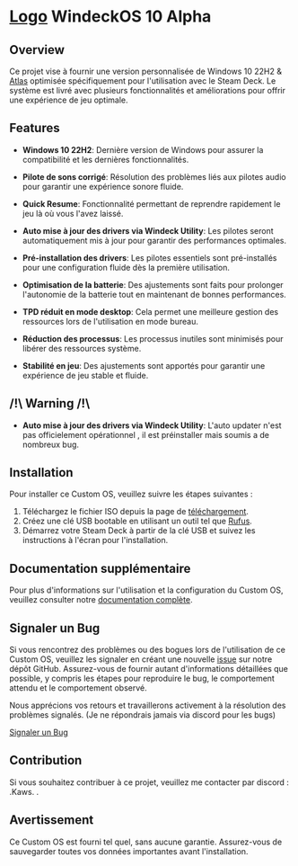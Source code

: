 # [Logo](https://cdn.discordapp.com/attachments/1120067739726381127/1164100853167308841/pngwing.com.png?ex=6541fc67&is=652f8767&hm=f68e9bb084528566872611aacb5c5330833721535c27cc406549de90178c66e1&) WindeckOS 10 Alpha

## Overview

Ce projet vise à fournir une version personnalisée de Windows 10 22H2 & [Atlas](https://github.com/Atlas-OS/Atlas) optimisée spécifiquement pour l'utilisation avec le Steam Deck. Le système est livré avec plusieurs fonctionnalités et améliorations pour offrir une expérience de jeu optimale.

## Features

- **Windows 10 22H2**: Dernière version de Windows pour assurer la compatibilité et les dernières fonctionnalités.

- **Pilote de sons corrigé**: Résolution des problèmes liés aux pilotes audio pour garantir une expérience sonore fluide.

- **Quick Resume**: Fonctionnalité permettant de reprendre rapidement le jeu là où vous l'avez laissé.

- **Auto mise à jour des drivers via Windeck Utility**: Les pilotes seront automatiquement mis à jour pour garantir des performances optimales.

- **Pré-installation des drivers**: Les pilotes essentiels sont pré-installés pour une configuration fluide dès la première utilisation.

- **Optimisation de la batterie**: Des ajustements sont faits pour prolonger l'autonomie de la batterie tout en maintenant de bonnes performances.

- **TPD réduit en mode desktop**: Cela permet une meilleure gestion des ressources lors de l'utilisation en mode bureau.

- **Réduction des processus**: Les processus inutiles sont minimisés pour libérer des ressources système.

- **Stabilité en jeu**: Des ajustements sont apportés pour garantir une expérience de jeu stable et fluide.

## /!\ Warning /!\
- **Auto mise à jour des drivers via Windeck Utility**: L'auto updater n'est pas officielement opérationnel , il est préinstaller mais soumis a de nombreux bug.

## Installation

Pour installer ce Custom OS, veuillez suivre les étapes suivantes :

1. Téléchargez le fichier ISO depuis la page de [téléchargement](https://drive.google.com/file/d/1EB5ak6Wjdz2FL1ix5incIYI6HHjHJVMn/view?usp=share_link).
2. Créez une clé USB bootable en utilisant un outil tel que [Rufus](https://rufus.ie/).
3. Démarrez votre Steam Deck à partir de la clé USB et suivez les instructions à l'écran pour l'installation.

## Documentation supplémentaire

Pour plus d'informations sur l'utilisation et la configuration du Custom OS, veuillez consulter notre [documentation complète](https://github.com/TakiiOS/WindeckOS/issues).

## Signaler un Bug

Si vous rencontrez des problèmes ou des bogues lors de l'utilisation de ce Custom OS, veuillez les signaler en créant une nouvelle [issue](https://github.com/TakiiOS/WindeckOS/issues) sur notre dépôt GitHub. Assurez-vous de fournir autant d'informations détaillées que possible, y compris les étapes pour reproduire le bug, le comportement attendu et le comportement observé.

Nous apprécions vos retours et travaillerons activement à la résolution des problèmes signalés. (Je ne répondrais jamais via discord pour les bugs)

[Signaler un Bug](https://github.com/TakiiOS/WindeckOS/issues)

## Contribution

Si vous souhaitez contribuer à ce projet, veuillez me contacter par discord : .Kaws. .

## Avertissement

Ce Custom OS est fourni tel quel, sans aucune garantie. Assurez-vous de sauvegarder toutes vos données importantes avant l'installation.
